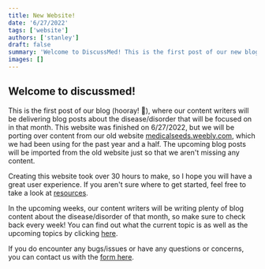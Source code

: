```yaml
---
title: New Website!
date: '6/27/2022'
tags: ['website']
authors: ['stanley']
draft: false
summary: 'Welcome to DiscussMed! This is the first post of our new blog, where we will be porting over content from our old website.'
images: []
---
```


## Welcome to discussmed!

This is the first post of our blog (hooray! 🎉), where our content writers will be delivering blog posts about the disease/disorder that will be focused on in that month. This website was finished on 6/27/2022, but we will be porting over content from our old website <a href="https://medicalseeds.weebly.com">medicalseeds.weebly.com</a>, which we had been using for the past year and a half. The upcoming blog posts will be imported from the old website just so that we aren't missing any content.

Creating this website took over 30 hours to make, so I hope you will have a great user experience. If you aren't sure where to get started, feel free to take a look at <a href="/resources">resources</a>.

In the upcoming weeks, our content writers will be writing plenty of blog content about the disease/disorder of that month, so make sure to check back every week! You can find out what the current topic is as well as the upcoming topics by clicking <a href="/#topics">here</a>.

If you do encounter any bugs/issues or have any questions or concerns, you can contact us with the <a href="/#contact">form here</a>.
